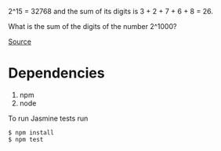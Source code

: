 2^15 = 32768 and the sum of its digits is 3 + 2 + 7 + 6 + 8 = 26.

What is the sum of the digits of the number 2^1000?

[Source](https://projecteuler.net/problem=16)

# Dependencies
1. npm
1. node

To run Jasmine tests run
```
$ npm install
$ npm test
```
